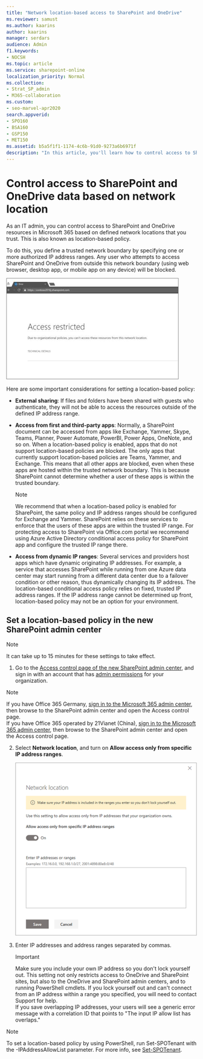 ```yaml
---
title: "Network location-based access to SharePoint and OneDrive"
ms.reviewer: samust
ms.author: kaarins
author: kaarins
manager: serdars
audience: Admin
f1.keywords:
- NOCSH
ms.topic: article
ms.service: sharepoint-online
localization_priority: Normal
ms.collection:  
- Strat_SP_admin
- M365-collaboration
ms.custom:
- seo-marvel-apr2020
search.appverid:
- SPO160
- BSA160
- GSP150
- MET150
ms.assetid: b5a5f1f1-1174-4c6b-91d0-9273a6b6971f
description: "In this article, you'll learn how to control access to SharePoint and OneDrive data based on network location."
---
```


# Control access to SharePoint and OneDrive data based on network location

As an IT admin, you can control access to SharePoint and OneDrive resources in Microsoft 365 based on defined network locations that you trust. This is also known as location-based policy.
  
To do this, you define a trusted network boundary by specifying one or more authorized IP address ranges. Any user who attempts to access SharePoint and OneDrive from outside this network boundary (using web browser, desktop app, or mobile app on any device) will be blocked.

  
![Access restricted message in browser](media/7efa9e14-cd9e-4369-8f24-c218c222025d.png)
  
Here are some important considerations for setting a location-based policy:
  
- **External sharing**: If files and folders have been shared with guests who authenticate, they will not be able to access the resources outside of the defined IP address range. 
    
- **Access from first and third-party apps**: Normally, a SharePoint document can be accessed from apps like Exchange, Yammer, Skype, Teams, Planner, Power Automate, PowerBI, Power Apps, OneNote, and so on. When a location-based policy is enabled, apps that do not support location-based policies are blocked. The only apps that currently support location-based policies are Teams, Yammer, and Exchange. This means that all other apps are blocked, even when these apps are hosted within the trusted network boundary. This is because SharePoint cannot determine whether a user of these apps is within the trusted boundary.
    
    > [!NOTE]
    > We recommend that when a location-based policy is enabled for SharePoint, the same policy and IP address ranges should be configured for Exchange and Yammer. SharePoint relies on these services to enforce that the users of these apps are within the trusted IP range. For protecting access to SharePoint via Office.com portal we recommend using Azure Active Directory conditional access policy for SharePoint app and configure the trusted IP range there. 
  
- **Access from dynamic IP ranges**: Several services and providers host apps which have dynamic originating IP addresses. For example, a service that accesses SharePoint while running from one Azure data center may start running from a different data center due to a failover condition or other reason, thus dynamically changing its IP address. The location-based conditional access policy relies on fixed, trusted IP address ranges. If the IP address range cannot be determined up front, location-based policy may not be an option for your environment.

## Set a location-based policy in the new SharePoint admin center

> [!NOTE]
> It can take up to 15 minutes for these settings to take effect. 
  
1. Go to the [Access control page of the new SharePoint admin center](https://admin.microsoft.com/sharepoint?page=accessControl&modern=true), and sign in with an account that has [admin permissions](/sharepoint/sharepoint-admin-role) for your organization.

>[!NOTE]
>If you have Office 365 Germany, [sign in to the Microsoft 365 admin center](https://go.microsoft.com/fwlink/p/?linkid=848041), then browse to the SharePoint admin center and open the Access control page. <br>If you have Office 365 operated by 21Vianet (China), [sign in to the Microsoft 365 admin center](https://go.microsoft.com/fwlink/p/?linkid=850627), then browse to the SharePoint admin center and open the Access control page.
    
2. Select **Network location**, and turn on **Allow access only from specific IP address ranges**.

    ![The Network location panel](media/access-control-network-location.png)
    
3. Enter IP addresses and address ranges separated by commas.
  
    > [!IMPORTANT]
    > Make sure you include your own IP address so you don't lock yourself out. This setting not only restricts access to OneDrive and SharePoint sites, but also to the OneDrive and SharePoint admin centers, and to running PowerShell cmdlets. If you lock yourself out and can't connect from an IP address within a range you specified, you will need to contact Support for help. <br>If you save overlapping IP addresses, your users will see a generic error message with a correlation ID that points to "The input IP allow list has overlaps."
    
> [!NOTE]
> To set a location-based policy by using PowerShell, run Set-SPOTenant with the -IPAddressAllowList parameter. For more info, see [Set-SPOTenant](/powershell/module/sharepoint-online/set-spotenant?view=sharepoint-ps&preserve-view=true).
